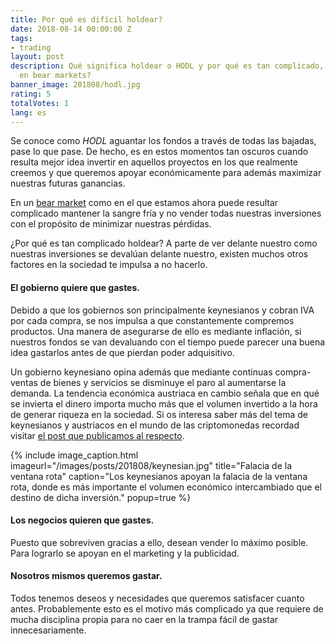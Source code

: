 ```yaml
---
title: Por qué es difícil holdear?
date: 2018-08-14 00:00:00 Z
tags:
- trading
layout: post
description: Qué significa holdear o HODL y por qué es tan complicado, especialmente
  en bear markets?
banner_image: 201808/hodl.jpg
rating: 5
totalVotes: 1
lang: es
---
```


Se conoce como *HODL* aguantar los fondos a través de todas las bajadas, pase lo que pase. De hecho, es en estos momentos tan oscuros cuando resulta mejor idea invertir en aquellos proyectos en los que realmente creemos y que queremos apoyar económicamente para además maximizar nuestras futuras ganancias.

<!--more-->

En un [bear market](/glosario#bear-market) como en el que estamos ahora puede resultar complicado mantener la sangre fría y no vender todas nuestras inversiones con el propósito de minimizar nuestras pérdidas.

¿Por qué es tan complicado holdear? A parte de ver delante nuestro como nuestras inversiones se devalúan delante nuestro, existen muchos otros factores en la sociedad te impulsa a no hacerlo.

#### El gobierno quiere que gastes.
Debido a que los gobiernos son principalmente keynesianos y cobran IVA por cada compra, se nos impulsa a que constantemente compremos productos. Una manera de asegurarse de ello es mediante inflación, si nuestros fondos se van devaluando con el tiempo puede parecer una buena idea gastarlos antes de que pierdan poder adquisitivo.

Un gobierno keynesiano opina además que mediante continuas compra-ventas de bienes y servicios se disminuye el paro al aumentarse la demanda. La tendencia económica austriaca en cambio señala que en qué se invierta el dinero importa mucho más que el volumen invertido a la hora de generar riqueza en la sociedad. Si os interesa saber más del tema de keynesianos y austriacos en el mundo de las criptomonedas recordad visitar [el post que publicamos al respecto](/cripto-kenesianos-vs-austriacos/).


{% include image_caption.html imageurl="/images/posts/201808/keynesian.jpg" title="Falacia de la ventana rota" caption="Los keynesianos apoyan la falacia de la ventana rota, donde es más importante el volumen económico intercambiado que el destino de dicha inversión." popup=true %}

#### Los negocios quieren que gastes.
Puesto que sobreviven gracias a ello, desean vender lo máximo posible. Para lograrlo se apoyan en el marketing y la publicidad.


#### Nosotros mismos queremos gastar.
Todos tenemos deseos y necesidades que queremos satisfacer cuanto antes. Probablemente esto es el motivo más complicado ya que requiere de mucha disciplina propia para no caer en la trampa fácil de gastar innecesariamente.

